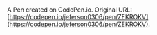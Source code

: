 # 

A Pen created on CodePen.io. Original URL: [https://codepen.io/jeferson0306/pen/ZEKROKV](https://codepen.io/jeferson0306/pen/ZEKROKV).


